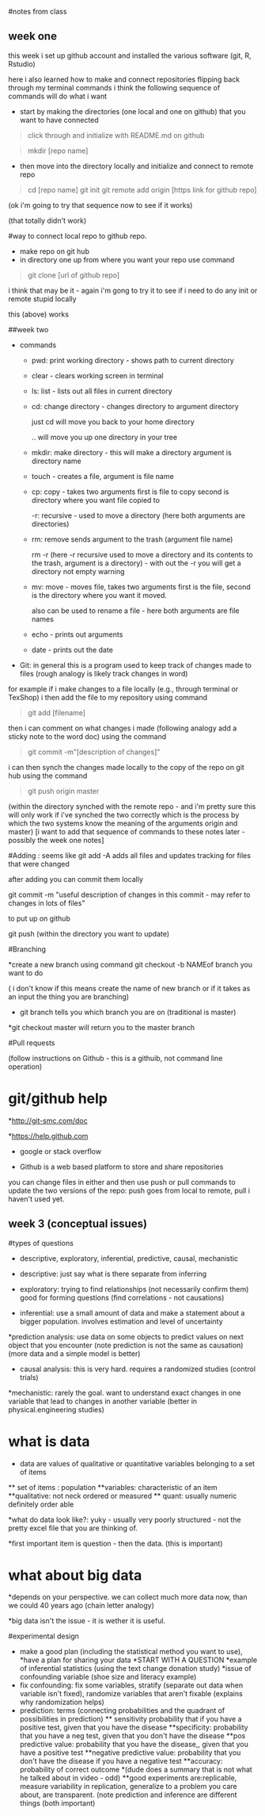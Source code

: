 #notes from class
## week one

this week i set up github account and installed the various software (git, R, Rstudio)

here i also learned how to make and connect repositories flipping back through my terminal commands i think the following sequence of commands will do what i want

* start by making the directories (one local and one on github) that you want to have connected

> click through and initialize with README.md on github

> mkdir [repo name]

* then move into the directory locally and initialize and connect to remote repo

> cd [repo name]
>  git init 
> git remote add origin [https link for github repo]


(ok i'm going to try that sequence now to see if it works) 

(that totally didn't work)

#way to connect local repo to github repo.

* make repo on git hub
* in directory one up from where you want your repo use command
> git clone [url of github repo]

i think that may be it - again i'm gong to try it to see if i need to do any init or remote stupid locally

this (above) works





##week two

* commands

	* pwd: print working directory - shows path to current directory

	* clear -  clears working screen in terminal

	* ls: list - lists out all files in current directory

	* cd: change directory - changes directory to argument directory

		just cd will move you back to your home directory

		.. will move you up one directory in your tree

	* mkdir: make directory - this will make a directory argument is directory name
	
	* touch - creates a file, argument is file name
	
	* cp: copy - takes two arguments first is file to copy second is directory where you want file copied to
	
		-r: recursive - used to move a directory (here both arguments are directories)
		
	* rm: remove sends argument to the trash (argument file name)
	
		rm -r (here -r recursive used to move a directory and its contents to the trash, argument is a directory) - with out the -r you will get a directory not empty warning
		
	* mv: move - moves file, takes two arguments first is the file, second is the directory where you want it moved. 
	
		also can be used to rename a file - here both arguments are file names
		
	* echo - prints out arguments
	
	* date - prints out the date
	
* Git: in general this is a program used to keep track of changes made to files (rough analogy is likely track changes in word)  

for example if i make changes to a file locally (e.g., through terminal or TexShop) i then add the file to my repository using command 

>  git add [filename]

then i can comment on what changes i made (following analogy add a sticky note to the word doc) using the command

> git commit -m"[description of changes]"

i can then synch the changes made locally to the copy of the repo on git hub using the command

> git push origin master 

(within the directory synched with the remote repo - and i'm pretty sure this will only work if i've synched the two correctly which is the process by which the two systems know the meaning of the arguments origin and master) [i want to add that sequence of commands to these notes later - possibly the week one notes]

#Adding : seems like git add -A adds all files and updates tracking for files that were changed

after adding you can commit them locally

git commit -m "useful description of changes in this commit - may refer to changes in lots of files"

to put up on github 

git push (within the directory you want to update)

#Branching

*create a new branch using command git checkout -b NAMEof branch you want to do 

( i don't know if this means create the name of new branch or if it takes as an input the thing you are branching) 


* git branch tells you which branch you are on (traditional is master)

*git checkout master will return you to the master branch

#Pull requests

(follow instructions on Github - this is a githuib, not command line operation) 

# git/github help

*http://git-smc.com/doc

*https://help.github.com

* google or stack overflow 

* Github is a web based platform to store and share repositories 

you can change files in either and then use push or pull commands to update the two versions of the repo: push goes from local to remote, pull i haven't used yet.


## week 3 (conceptual issues) 

#types of questions

* descriptive, exploratory, inferential, predictive, causal, mechanistic

* descriptive: just say what is there separate from inferring 

* exploratory: trying to find relationships (not necessarily confirm them) good for forming questions (find correlations - not causations)

* inferential: use a small amount of data and make a statement about a bigger population. involves estimation and level of uncertainty

*prediction analysis: use data on some objects to predict values on next object that you encounter (note prediction is not the same as causation)  (more data and a simple model is better) 

* causal analysis: this is very hard.  requires a randomized studies (control trials) 

*mechanistic: rarely the goal. want to understand exact changes in one variable that lead to changes in another variable (better in physical.engineering studies) 


# what is data

* data are values of qualitative or quantitative variables belonging to a set of items

** set of items : population
**variables: characteristic of  an item
**qualitative: not neck ordered or measured
** quant: usually numeric definitely order able

*what do data look like?: yuky - usually very poorly structured - not the pretty excel file that you are thinking of.

*first important item is question - then the data. (this is important) 

# what about big data

*depends on your perspective. we can collect much more data now, than we could 40 years ago (chain letter analogy) 

*big data isn't the issue - it is wether it is useful.


#experimental design 

* make a good plan (including the statistical method you want to use), 
*have a plan for sharing your data
*START WITH A QUESTION
*example of inferential statistics (using the text change donation study) 
*issue of confounding variable (shoe size and literacy example) 
* fix confounding: fix some variables, stratify (separate out data when variable isn't fixed), randomize variables that aren't fixable (explains why randomization helps) 
* prediction: terms (connecting probabilities and the quadrant of possibilities in prediction)
** sensitivity probability that if you have a positive test, given that you have the disease
**specificity: probability that you have a neg test, given that you don't have the disease
**pos predictive value: probability that you have the disease,, given that you have a positive test
**negative predictive value: probability that you don't have the disease if you have a negative test
**accuracy: probability of correct outcome
*(dude does a summary that is not what he talked about in video - odd)
**good experiments are:replicable, measure variability in replication, generalize to a problem you care about, are transparent. (note prediction and inference are different things (both important)